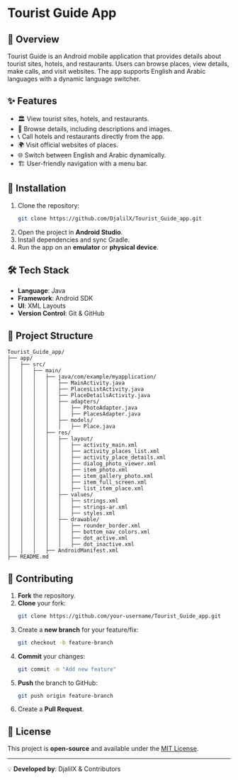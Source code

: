 # Tourist Guide App

## 📌 Overview
Tourist Guide is an Android mobile application that provides details about tourist sites, hotels, and restaurants. Users can browse places, view details, make calls, and visit websites. The app supports English and Arabic languages with a dynamic language switcher.

## ✨ Features
- 🏛️ View tourist sites, hotels, and restaurants.
- 📍 Browse details, including descriptions and images.
- 📞 Call hotels and restaurants directly from the app.
- 🌍 Visit official websites of places.
- 🌐 Switch between English and Arabic dynamically.
- 🏗️ User-friendly navigation with a menu bar.

## 🚀 Installation
1. Clone the repository:
   ```sh
   git clone https://github.com/DjalilX/Tourist_Guide_app.git
   ```
2. Open the project in **Android Studio**.
3. Install dependencies and sync Gradle.
4. Run the app on an **emulator** or **physical device**.

## 🛠️ Tech Stack
- **Language**: Java
- **Framework**: Android SDK
- **UI**: XML Layouts
- **Version Control**: Git & GitHub

## 📄 Project Structure
```
Tourist_Guide_app/
├── app/
│   ├── src/
│   │   ├── main/
│   │   │   ├── java/com/example/myapplication/
│   │   │   │   ├── MainActivity.java
│   │   │   │   ├── PlacesListActivity.java
│   │   │   │   ├── PlaceDetailsActivity.java
│   │   │   │   ├── adapters/
│   │   │   │   │   ├── PhotoAdapter.java
│   │   │   │   │   ├── PlacesAdapter.java
│   │   │   │   ├── models/
│   │   │   │   │   ├── Place.java
│   │   │   ├── res/
│   │   │   │   ├── layout/
│   │   │   │   │   ├── activity_main.xml
│   │   │   │   │   ├── activity_places_list.xml
│   │   │   │   │   ├── activity_place_details.xml
│   │   │   │   │   ├── dialog_photo_viewer.xml
│   │   │   │   │   ├── item_photo.xml
│   │   │   │   │   ├── item_gallery_photo.xml
│   │   │   │   │   ├── item_full_screen.xml
│   │   │   │   │   ├── list_item_place.xml
│   │   │   │   ├── values/
│   │   │   │   │   ├── strings.xml
│   │   │   │   │   ├── strings-ar.xml
│   │   │   │   │   ├── styles.xml
│   │   │   │   ├── drawable/
│   │   │   │   │   ├── rounder_border.xml
│   │   │   │   │   ├── bottom_nav_colors.xml
│   │   │   │   │   ├── dot_active.xml
│   │   │   │   │   ├── dot_inactive.xml
│   │   │   ├── AndroidManifest.xml
├── README.md
```

## 🤝 Contributing
1. **Fork** the repository.
2. **Clone** your fork:
   ```sh
   git clone https://github.com/your-username/Tourist_Guide_app.git
   ```
3. Create a **new branch** for your feature/fix:
   ```sh
   git checkout -b feature-branch
   ```
4. **Commit** your changes:
   ```sh
   git commit -m "Add new feature"
   ```
5. **Push** the branch to GitHub:
   ```sh
   git push origin feature-branch
   ```
6. Create a **Pull Request**.

## 📜 License
This project is **open-source** and available under the [MIT License](LICENSE).

---
💡 **Developed by**: DjalilX & Contributors
